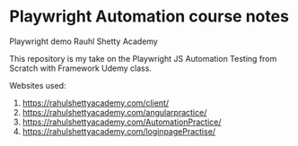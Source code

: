# Playwright Automation course notes

Playwright demo Rauhl Shetty Academy

This repository is my take on the Playwright JS Automation Testing from Scratch with Framework Udemy class.

Websites used:

1. https://rahulshettyacademy.com/client/
2. https://rahulshettyacademy.com/angularpractice/
3. https://rahulshettyacademy.com/AutomationPractice/
4. https://rahulshettyacademy.com/loginpagePractise/
